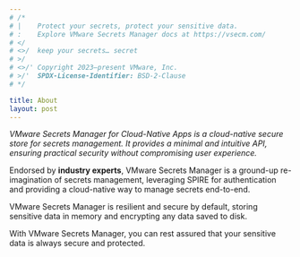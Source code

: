 ```yaml
---
# /*
# |    Protect your secrets, protect your sensitive data.
# :    Explore VMware Secrets Manager docs at https://vsecm.com/
# </
# <>/  keep your secrets… secret
# >/
# <>/' Copyright 2023–present VMware, Inc.
# >/'  SPDX-License-Identifier: BSD-2-Clause
# */

title: About
layout: post
---
```


*VMware Secrets Manager for Cloud-Native Apps is a cloud-native secure store
for secrets management. It provides a minimal and intuitive API, ensuring
practical security without compromising user experience.*

Endorsed by **industry experts**, VMware Secrets Manager is a ground-up re-imagination 
of secrets management, leveraging SPIRE for authentication and providing a cloud-native
way to manage secrets end-to-end.

VMware Secrets Manager is resilient and secure by default, storing sensitive
data in memory and encrypting any data saved to disk.

With VMware Secrets Manager, you can rest assured that your sensitive data is
always secure and protected.
